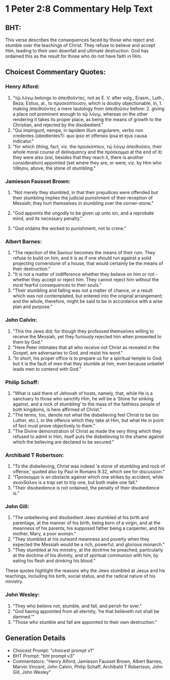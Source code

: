 # 1 Peter 2:8 Commentary Help Text

## BHT:
This verse describes the consequences faced by those who reject and stumble over the teachings of Christ. They refuse to believe and accept Him, leading to their own downfall and ultimate destruction. God has ordained this as the result for those who do not have faith in Him.

## Choicest Commentary Quotes:
### Henry Alford:
1. "τῷ λόγῳ belongs to ἀπειθοῦντες, not as E. V. after vulg., Erasm., Luth., Beza, Estius, al., to προσκόπτουσιν, which is doubly objectionable, in, 1. making ἀπειθοῦντες a mere tautology from ἀπειθοῦσιν before: 2. giving a place not prominent enough to τῷ λόγῳ, whereas on the other rendering it takes its proper place, as being the means of growth to the Christian, and rejected by the disobedient."
2. "Qui impingunt, nempe, in lapidem illum angularem, verbo non credentes (obedientes?): quo ipso et offensio ipsa et ejus causa indicatur."
3. "for which (thing, fact, viz. the προσκόπτειν, τῷ λόγῳ ἀπειθοῦσιν, their whole moral course of delinquency and the πρόσκομμα at the end of it) they were also (καί, besides that they reach it, there is another consideration) appointed (set where they are, or were; viz. by Him who τίθησιν, above, the stone of stumbling."

### Jamieson Fausset Brown:
1. "Not merely they stumbled, in that their prejudices were offended but their stumbling implies the judicial punishment of their reception of Messiah; they hurt themselves in stumbling over the corner-stone." 

2. "God appoints the ungodly to be given up unto sin, and a reprobate mind, and its necessary penalty." 

3. "God ordains the wicked to punishment, not to crime."

### Albert Barnes:
1. "The rejection of the Saviour becomes the means of their ruin. They refuse to build on him, and it is as if one should run against a solid projecting cornerstone of a house, that would certainly be the means of their destruction."
2. "It is not a matter of indifference whether they believe on him or not - whether they accept or reject him. They cannot reject him without the most fearful consequences to their souls."
3. "Their stumbling and falling was not a matter of chance, or a result which was not contemplated, but entered into the original arrangement; and the whole, therefore, might be said to be in accordance with a wise plan and purpose."

### John Calvin:
1. "This the Jews did; for though they professed themselves willing to receive the Messiah, yet they furiously rejected him when presented to them by God."
2. "Here Peter intimates that all who receive not Christ as revealed in the Gospel, are adversaries to God, and resist his word."
3. "In short, his proper office is to prepare us for a spiritual temple to God; but it is the fault of men that they stumble at him, even because unbelief leads men to contend with God."

### Philip Schaff:
1. "What is said there of Jehovah of hosts, namely, that, while He is a sanctuary to those who sanctify Him, he will be a ‘Stone for sinking against, and a rock of stumbling’ to the mass of the faithless people of both kingdoms, is here affirmed of Christ." 
2. "The terms, too, denote not what the disbelieving feel Christ to be (so Luther, etc.), or the offence which they take at Him, but what He in point of fact must prove objectively to them."
3. "The Divine demonstration of Christ as made the very thing which they refused to admit in Him, itself puts the disbelieving to the shame against which the believing are declared to be secured."

### Archibald T Robertson:
1. "To the disbelieving, Christ was indeed 'a stone of stumbling and rock of offense,' quoted also by Paul in Romans 9:32, which see for discussion." 
2. "Προσκομμα is an obstacle against which one strikes by accident, while σκανδαλον is a trap set to trip one, but both make one fall."
3. "Their disobedience is not ordained, the penalty of their disobedience is."

### John Gill:
1. "The unbelieving and disobedient Jews stumbled at his birth and parentage, at the manner of his birth, being born of a virgin, and at the meanness of his parents, his supposed father being a carpenter, and his mother, Mary, a poor woman."
2. "They stumbled at his outward meanness and poverty when they expected the Messiah would be a rich, powerful, and glorious monarch."
3. "They stumbled at his ministry, at the doctrine he preached, particularly at the doctrine of his divinity, and of spiritual communion with him, by eating his flesh and drinking his blood."

These quotes highlight the reasons why the Jews stumbled at Jesus and his teachings, including his birth, social status, and the radical nature of his ministry.

### John Wesley:
1. "They who believe not, stumble, and fall, and perish for ever."
2. "God having appointed from all eternity, 'he that believeth not shall be damned.'"
3. "Those who stumble and fall are appointed to their own destruction."


## Generation Details
- Choicest Prompt: "choicest prompt v1"
- BHT Prompt: "bht prompt v3"
- Commentators: "Henry Alford, Jamieson Fausset Brown, Albert Barnes, Marvin Vincent, John Calvin, Philip Schaff, Archibald T Robertson, John Gill, John Wesley"
